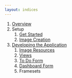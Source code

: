 ```yaml
---
layout: indices
---
```


1. [Overview]({{site.baseurl}}/index)
1. Setup
    1. [Get Started]({{site.baseurl}}/pages/setup/get-started)
    1. [Image Creation]({{site.baseurl}}/pages/setup/create-images)
1. [Developing the Application]({{site.baseurl}}/pages/developing/intro)
    1. [Image Resources]({{site.baseurl}}/pages/developing/image-resources)
    1. [Views]({{site.baseurl}}/pages/developing/views)
    1. [To Do Form]({{site.baseurl}}/pages/developing/to-do-form)
    1. [Dashboard Form]({{site.baseurl}}/pages/developing/dashboard-form)
    1. Framesets
